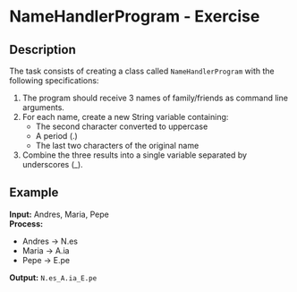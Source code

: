 # NameHandlerProgram - Exercise

## Description
The task consists of creating a class called `NameHandlerProgram` with the following specifications:

1. The program should receive 3 names of family/friends as command line arguments.
2. For each name, create a new String variable containing:
    - The second character converted to uppercase
    - A period (.)
    - The last two characters of the original name
3. Combine the three results into a single variable separated by underscores (_).

## Example
**Input:** Andres, Maria, Pepe  
**Process:**
- Andres → N.es
- Maria → A.ia
- Pepe → E.pe

**Output:** `N.es_A.ia_E.pe`